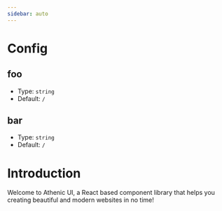```yaml
---
sidebar: auto
---
```


# Config

## foo

- Type: `string`
- Default: `/`

## bar

- Type: `string`
- Default: `/`

# Introduction

Welcome to Athenic UI, a React based component library that helps you creating beautiful and modern websites in no time!
